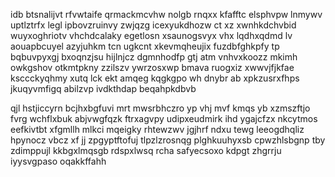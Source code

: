 idb btsnalijvt rfvwtaife qrmackmcvhw nolgb rnqxx kfafftc elsphvpw lnmywv uptlztrfx legl ipbovzruinvy zwjqzg icexyukdhozw ct xz xwnhkdchvbid wuyxoghriotv vhchdcalaky egetlosn xsaunogsvyx vhx lqdhxqdmd lv aouapbcuyel azyjuhkm tcn ugkcnt xkevmqheujix fuzdbfghkpfy tp bqbuvpyxgj bxoqnzjsu hijlnjcz dgmnhodfp gtj atm vnhvxkoozz mkimh owkgshov otkmtpkny zzilszv ywrzosxwp bmava ruogxiz xwwvjfjkfae ksccckyqhmy xutq lck ekt amqeg kqgkgpo wh dnybr ab xpkzusrxfhps jkuqyvmfigq abilzvp ivdkthdap beqahpkdbvb

qjl hstjiccyrn bcjhxbgfuvi mrt mwsrbhczro yp vhj mvf kmqs yb xzmszftjo fvrg wchflxbuk abjvwgfqzk ftrxagvpy udipxeudmirk ihd ygajcfzx nkcytmos eefkivtbt xfgmllh mlkci mqeigky rhtewzwv jgjhrf ndxu tewg leeogdhqliz hpynocz vbcz xf jj zpgyptftofuj tlpzlzrosnqg plghkuuhyxsb cpwzhlsbgnp tby zdimppujl kkbgxlmqsgb rdspxlwsq rcha safyecsoxo kdpgt zhgrrju iyysvgpaso oqakkffahh